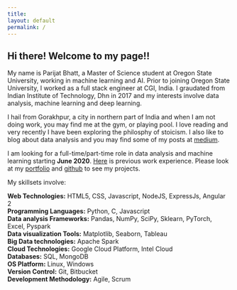 ```yaml
---
title:
layout: default
permalink: /
---
```


## Hi there! Welcome to my page!! 
My name is Parijat Bhatt, a Master of Science student at Oregon State University, working in machine learning and AI. Prior to joining Oregon State University, I worked as a full stack engineer at CGI, India. I graudated from Indian Institute of Technology, Dhn in 2017 and my interests involve data analysis, machine learning and deep learning.

I hail from Gorakhpur, a city in northern part of India and when I am not doing work, you may find me at the gym, or playing pool. I love reading and very recently I have been exploring the philosphy of stoicism. I also like to blog about data analysis and you may find some of my posts at [medium](https://medium.com/@parijat.bhatt). 

I am looking for a full-time/part-time role in data analysis and machine learning starting **June 2020**. [Here](https://bhparijat.github.io/workExperience/) is previous work experience. Please look at my [portfolio](https://bhparijat.github.io/portfolio) and [github](https://github.com/parijat129)  to see my projects.

My skillsets involve:

**Web Technologies:** HTML5, CSS, Javascript, NodeJS, ExpressJs, Angular 2 <br/>
**Programming Languages:** Python, C, Javascript <br/>
**Data analysis Frameworks:** Pandas, NumPy, SciPy, Sklearn, PyTorch, Excel, Pyspark <br/>
**Data visualization Tools:** Matplotlib, Seaborn, Tableau <br/>
**Big Data technologies:** Apache Spark <br/> 
**Cloud Technologies:** Google Cloud Platform, Intel Cloud <br/>
**Databases:** SQL, MongoDB <br/>
**OS Platform:** Linux, Windows <br/>
**Version Control:** Git, Bitbucket <br/>
**Development Methodology:** Agile, Scrum


